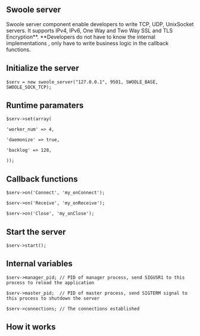 ## Swoole server

Swoole server component enable developers to write TCP, UDP, UnixSocket servers. It supports IPv4, IPv6, One Way and Two Way SSL and TLS Encryption**. **Developers do not have to know the internal implementations , only have to write business logic in the callback functions.

## Initialize the server

`$serv = new swoole_server("127.0.0.1", 9501, SWOOLE_BASE, SWOOLE_SOCK_TCP);`

## Runtime paramaters

`$serv->set(array(`

`'worker_num' => 4,`

`'daemonize' => true,`

`'backlog' => 128,`

`));`

## Callback functions

`$serv->on('Connect', 'my_onConnect');`

`$serv->on('Receive', 'my_onReceive');`

`$serv->on('Close', 'my_onClose');`

## Start the server

`$serv->start();`

## Internal variables

`$serv->manager_pid; // PID of manager process, send SIGUSR1 to this process to reload the application`

`$serv->master_pid;  // PID of master process, send SIGTERM signal to this process to shutdown the server`

`$serv->connections; // The connections established`

## How it works



